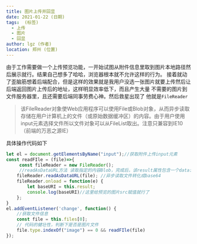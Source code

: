 ```yaml
---
title: 图片上传并回显
date: 2021-01-22 (日期)
tags:  (标签)
  - 上传
  - 图片
  - 回显
author: lgz (作者)
location: 郑州 (位置)
---
```


  由于工作需要做一个上传预览功能，一开始试图从附件信息里取到图片本地路径然后展示就行。结果自己想多了哈哈，浏览器根本就不允许这样的行为。
接着就动了歪脑筋想着后端配合，但是这样的效果就是我用户没选一张图片就要上传然后让后端返回图片上传后的地址，这样明显效率低下，而且产生大量
不需要的图片到文件服务器里，且还需要后端同事劳费心神。然后救星出现了  他就是`FileReader`
>该FileReader对象使Web应用程序可以使用File或Blob对象，从而异步读取存储在用户计算机上的文件（或原始数据缓冲区）的内容。由于用户使用input元素选择文件所以文件对象可以从FileList取出。注意只兼容到IE10（前端的万恶之源IE）

具体操作代码如下
```js
let el = document.getElementsByName("input");//获取附件上传input元素
const readFIle = (file)=>{
     const fileReader = new FileReader();
     //readAsDataURL方法 读取指定的内容Blob，完成后，该result属性包含一个data:表示文件数据的URL。
    fileReader.readAsDataURL(file); //异步读取文件转化成base64                   
    fileReader.onload = function(e) {
        let baseURI = this.result;
        console.log(baseURI)//这里给预览的图片src赋值就行了
    };
}
el.addEventListener('change', function() {
    //获取文件信息
    const file = this.files[0];                
    // 代码的健壮性，判断下是否是图片文件          
    file.type.indexOf("image") == 0 && readFIle(file)
});
```
